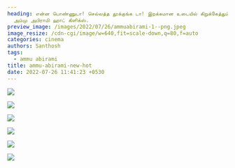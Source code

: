 ```yaml
---
heading: என்ன பொண்ணுடா! செல்லத்த தூக்குங்க டா! இறக்கமான உடையில் கிறுக்கேத்தும்
  அம்மு அபிராமி ஹாட் கிளிக்ஸ்.
preview_image: /images/2022/07/26/ammuabirami-1--png.jpeg
image_resize: /cdn-cgi/image/w=640,fit=scale-down,q=80,f=auto
categories: cinema
authors: Santhosh
tags:
  - ammu abirami
title: ammu-abirami-new-hot
date: 2022-07-26 11:41:23 +0530
---
```

![](/images/2022/07/26/ammuabhirami6.jpeg)

![](/images/2022/07/26/ammuabhirami2.jpeg)

![](/images/2022/07/26/ammuabhirami8.jpeg)

![](/images/2022/07/26/ammuabhirami.jpeg)

![](/images/2022/07/26/ammuabhirami66-2-.jpeg)

![](/images/2022/07/26/ammuabhirami44.jpeg)